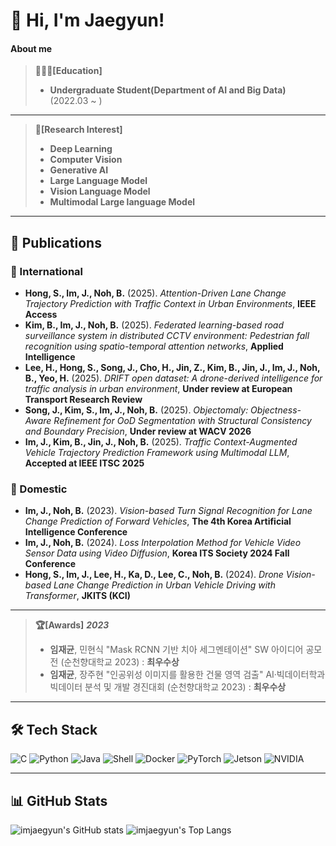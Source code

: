 <!-- <div align="center">

  #### Email
  
  [![Gmail Badge](https://img.shields.io/badge/Gmail-d14836?logo=Gmail&logoColor=white&link=mailto:imij0522@gmail.com)](mailto:imij0522@gmail.com)

  <h1 align="center">Stacks</h1>
  <p align="center">
    <img src="https://img.shields.io/badge/Python-3776AB?style=for-the-badge&logo=Python&logoColor=white"> 
    <img src="https://img.shields.io/badge/C-A8B9CC?style=for-the-badge&logo=C&logoColor=white"> 
    <img src="https://img.shields.io/badge/Java-007396?style=for-the-badge&logo=Java&logoColor=white">
    <img src="https://img.shields.io/badge/Shell_Scripting-4EAA25?style=for-the-badge&logo=gnu-bash&logoColor=white">
    <img src="https://img.shields.io/badge/Docker-2496ED?style=for-the-badge&logo=Docker&logoColor=white">
    <br>
    <img src="https://img.shields.io/badge/Linux-FCC624?style=for-the-badge&logo=Linux&logoColor=black">
    <img src="https://img.shields.io/badge/Ubuntu-E95420?style=for-the-badge&logo=Ubuntu&logoColor=white">
    <br>
    <img src="https://img.shields.io/badge/PyTorch-EE4C2C?style=for-the-badge&logo=PyTorch&logoColor=white">
    <img src="https://img.shields.io/badge/NVIDIA-76B900?style=for-the-badge&logo=NVIDIA&logoColor=white">
    <img src="https://img.shields.io/badge/Jetson-76B900?style=for-the-badge&logo=NVIDIA&logoColor=white">
  </p>

  <hr>
  
  [![](https://raw.githubusercontent.com/imjaegyun/imjaegyun/main/profile-summary-card-output/highcontrast/0-profile-details.svg)](https://github.com/vn7n24fzkq/github-profile-summary-cards)
  [![](https://raw.githubusercontent.com/imjaegyun/imjaegyun/main/profile-summary-card-output/highcontrast/1-repos-per-language.svg)](https://github.com/vn7n24fzkq/github-profile-summary-cards) 
  [![](https://raw.githubusercontent.com/imjaegyun/imjaegyun/main/profile-summary-card-output/highcontrast/2-most-commit-language.svg)](https://github.com/vn7n24fzkq/github-profile-summary-cards)
  [![](https://raw.githubusercontent.com/imjaegyun/imjaegyun/main/profile-summary-card-output/highcontrast/3-stats.svg)](https://github.com/vn7n24fzkq/github-profile-summary-cards) 
  [![](https://raw.githubusercontent.com/imjaegyun/imjaegyun/main/profile-summary-card-output/highcontrast/4-productive-time.svg)](https://github.com/vn7n24fzkq/github-profile-summary-cards)

</div>

<!--
**imjaegyun/imjaegyun** is a ✨ _special_ ✨ repository because its `README.md` (this file) appears on your GitHub profile.

Here are some ideas to get you started:

- 🔭 I’m currently working on ...
- 🌱 I’m currently learning ...
- 👯 I’m looking to collaborate on ...
- 🤔 I’m looking for help with ...
- 💬 Ask me about ...
- 📫 How to reach me: ...
- 😄 Pronouns: ...
- ⚡ Fun fact: ...
--> 



# 👋 Hi, I'm Jaegyun!

#### About me
> **👨🏼‍🎓[Education]**
> - **Undergraduate Student(Department of AI and Big Data)** (2022.03 ~ )
---
> **🔎[Research Interest]**
> - **Deep Learning**
> - **Computer Vision**
> - **Generative AI**
> - **Large Language Model**
> - **Vision Language Model**
> - **Multimodal Large language Model**

---
## 📝 Publications

### 📌 International

- **Hong, S., Im, J., Noh, B.** (2025). _Attention-Driven Lane Change Trajectory Prediction with Traffic Context in Urban Environments_, **IEEE Access**
- **Kim, B., Im, J., Noh, B.** (2025). _Federated learning-based road surveillance system in distributed CCTV environment: Pedestrian fall recognition using spatio-temporal attention networks_, **Applied Intelligence**
- **Lee, H., Hong, S., Song, J., Cho, H., Jin, Z., Kim, B., Jin, J., Im, J., Noh, B., Yeo, H.** (2025). _DRIFT open dataset: A drone-derived intelligence for traffic analysis in urban environment_, **Under review at European Transport Research Review**
- **Song, J., Kim, S., Im, J., Noh, B.** (2025). _Objectomaly: Objectness-Aware Refinement for OoD Segmentation with Structural Consistency and Boundary Precision_, **Under review at WACV 2026**
- **Im, J., Kim, B., Jin, J., Noh, B.** (2025). _Traffic Context-Augmented Vehicle Trajectory Prediction Framework using Multimodal LLM_, **Accepted at IEEE ITSC 2025**

### 📌 Domestic

- **Im, J., Noh, B.** (2023). _Vision-based Turn Signal Recognition for Lane Change Prediction of Forward Vehicles_, **The 4th Korea Artificial Intelligence Conference**
- **Im, J., Noh, B.** (2024). _Loss Interpolation Method for Vehicle Video Sensor Data using Video Diffusion_, **Korea ITS Society 2024 Fall Conference**
- **Hong, S., Im, J., Lee, H., Ka, D., Lee, C., Noh, B.** (2024). _Drone Vision-based Lane Change Prediction in Urban Vehicle Driving with Transformer_, **JKITS (KCI)**

---
> **🏆[Awards]**
> ***2023***
> - **임재균**, 민현식 "Mask RCNN 기반 치아 세그멘테이션" SW 아이디어 공모전 (순천향대학교 2023) : **최우수상**
> - **임재균**, 장주현 "인공위성 이미지를 활용한 건물 영역 검출" AI·빅데이터학과 빅데이터 분석 및 개발 경진대회 (순천향대학교 2023) : **최우수상**
---
## 🛠️ Tech Stack

![C](https://img.shields.io/badge/-C-00599C?style=flat&logo=c&logoColor=white)
![Python](https://img.shields.io/badge/-Python-3776AB?style=flat&logo=python&logoColor=white)
![Java](https://img.shields.io/badge/-Java-007396?style=flat&logo=java&logoColor=white)
![Shell](https://img.shields.io/badge/-Shell_Scripting-4EAA25?style=flat&logo=gnu-bash&logoColor=white)
![Docker](https://img.shields.io/badge/-Docker-2496ED?style=flat&logo=docker&logoColor=white)
![PyTorch](https://img.shields.io/badge/-PyTorch-EE4C2C?style=flat&logo=pytorch&logoColor=white)
![Jetson](https://img.shields.io/badge/-Jetson-76B900?style=flat&logo=nvidia&logoColor=white)
![NVIDIA](https://img.shields.io/badge/-NVIDIA-76B900?style=flat&logo=nvidia&logoColor=white)

---

## 📊 GitHub Stats

![imjaegyun's GitHub stats](https://github-readme-stats.vercel.app/api?username=imjaegyun&show_icons=true&theme=dark)
![imjaegyun's Top Langs](https://github-readme-stats.vercel.app/api/top-langs/?username=imjaegyun&layout=compact&theme=dark)


